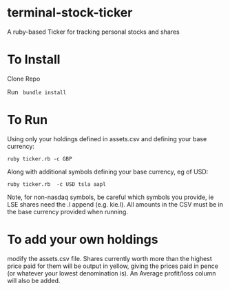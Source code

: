 # terminal-stock-ticker
A ruby-based Ticker for tracking personal stocks and shares

# To Install

Clone Repo

Run ``` bundle install```

# To Run

Using only your holdings defined in assets.csv and defining your base currency:

  ```ruby ticker.rb -c GBP```

Along with additional symbols defining your base currency, eg of USD:

```ruby ticker.rb  -c USD tsla aapl```

Note, for non-nasdaq symbols, be careful which symbols you provide, ie LSE shares need the .l append (e.g. kie.l). All amounts in the CSV must be in the base currency provided when running.

# To add your own holdings

modify the assets.csv file. Shares currently worth more than the highest price paid for them will be output in yellow, giving the prices paid in pence (or whatever your lowest denomination is). An Average profit/loss column will also be added.
